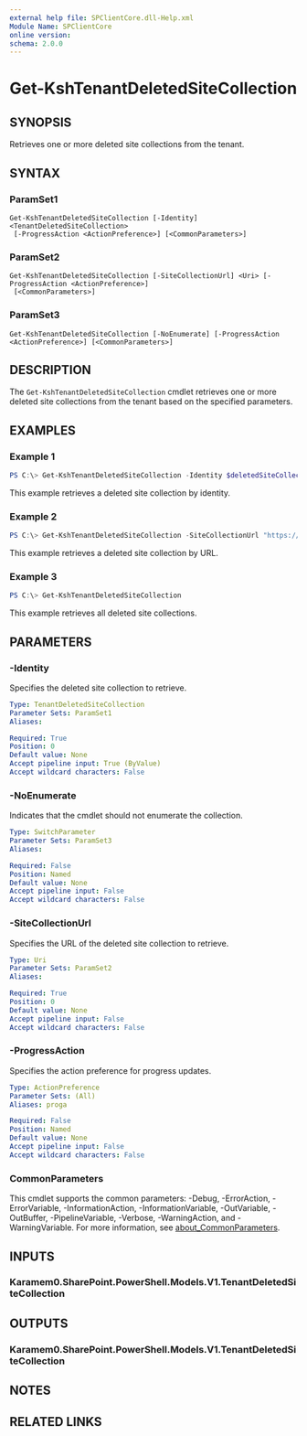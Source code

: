 ```yaml
---
external help file: SPClientCore.dll-Help.xml
Module Name: SPClientCore
online version:
schema: 2.0.0
---
```


# Get-KshTenantDeletedSiteCollection

## SYNOPSIS
Retrieves one or more deleted site collections from the tenant.

## SYNTAX

### ParamSet1
```
Get-KshTenantDeletedSiteCollection [-Identity] <TenantDeletedSiteCollection>
 [-ProgressAction <ActionPreference>] [<CommonParameters>]
```

### ParamSet2
```
Get-KshTenantDeletedSiteCollection [-SiteCollectionUrl] <Uri> [-ProgressAction <ActionPreference>]
 [<CommonParameters>]
```

### ParamSet3
```
Get-KshTenantDeletedSiteCollection [-NoEnumerate] [-ProgressAction <ActionPreference>] [<CommonParameters>]
```

## DESCRIPTION
The `Get-KshTenantDeletedSiteCollection` cmdlet retrieves one or more deleted site collections from the tenant based on the specified parameters.

## EXAMPLES

### Example 1
```powershell
PS C:\> Get-KshTenantDeletedSiteCollection -Identity $deletedSiteCollection
```

This example retrieves a deleted site collection by identity.

### Example 2
```powershell
PS C:\> Get-KshTenantDeletedSiteCollection -SiteCollectionUrl "https://contoso.sharepoint.com/sites/deletedSite"
```

This example retrieves a deleted site collection by URL.

### Example 3
```powershell
PS C:\> Get-KshTenantDeletedSiteCollection
```

This example retrieves all deleted site collections.

## PARAMETERS

### -Identity
Specifies the deleted site collection to retrieve.

```yaml
Type: TenantDeletedSiteCollection
Parameter Sets: ParamSet1
Aliases:

Required: True
Position: 0
Default value: None
Accept pipeline input: True (ByValue)
Accept wildcard characters: False
```

### -NoEnumerate
Indicates that the cmdlet should not enumerate the collection.

```yaml
Type: SwitchParameter
Parameter Sets: ParamSet3
Aliases:

Required: False
Position: Named
Default value: None
Accept pipeline input: False
Accept wildcard characters: False
```

### -SiteCollectionUrl
Specifies the URL of the deleted site collection to retrieve.

```yaml
Type: Uri
Parameter Sets: ParamSet2
Aliases:

Required: True
Position: 0
Default value: None
Accept pipeline input: False
Accept wildcard characters: False
```

### -ProgressAction
Specifies the action preference for progress updates.

```yaml
Type: ActionPreference
Parameter Sets: (All)
Aliases: proga

Required: False
Position: Named
Default value: None
Accept pipeline input: False
Accept wildcard characters: False
```

### CommonParameters
This cmdlet supports the common parameters: -Debug, -ErrorAction, -ErrorVariable, -InformationAction, -InformationVariable, -OutVariable, -OutBuffer, -PipelineVariable, -Verbose, -WarningAction, and -WarningVariable. For more information, see [about_CommonParameters](http://go.microsoft.com/fwlink/?LinkID=113216).

## INPUTS

### Karamem0.SharePoint.PowerShell.Models.V1.TenantDeletedSiteCollection
## OUTPUTS

### Karamem0.SharePoint.PowerShell.Models.V1.TenantDeletedSiteCollection
## NOTES

## RELATED LINKS

